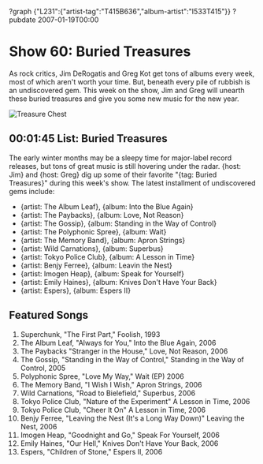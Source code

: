 ?graph {"L231":{"artist-tag":"T415B636","album-artist":"I533T415"}}
?pubdate 2007-01-19T00:00

# Show 60: Buried Treasures
As rock critics, Jim DeRogatis and Greg Kot get tons of albums every week, most of which aren't worth your time. But, beneath every pile of rubbish is an undiscovered gem. This week on the show, Jim and Greg will unearth these buried treasures and give you some new music for the new year.

![Treasure Chest](http://static.soundopinions.org/images/buriedtreasures/goldcoins.jpg)

## 00:01:45 List: Buried Treasures
The early winter months may be a sleepy time for major-label record releases, but tons of great music is still hovering under the radar. {host: Jim} and {host: Greg} dig up some of their favorite "{tag: Buried Treasures}" during this week's show. The latest installment of undiscovered gems include: 

- {artist: The Album Leaf}, {album: Into the Blue Again}
- {artist: The Paybacks}, {album: Love, Not Reason}
- {artist: The Gossip}, {album: Standing in the Way of Control}
- {artist: The Polyphonic Spree}, {album: Wait}
- {artist: The Memory Band}, {album: Apron Strings}
- {artist: Wild Carnations}, {album: Superbus}
- {artist: Tokyo Police Club}, {album: A Lesson in Time}
- {artist: Benjy Ferree}, {album: Leavin the Nest}
- {artist: Imogen Heap}, {album: Speak for Yourself}
- {artist: Emily Haines}, {album: Knives Don't Have Your Back}
- {artist: Espers}, {album: Espers II}

## Featured Songs
1. Superchunk, "The First Part," Foolish, 1993
2. The Album Leaf, "Always for You," Into the Blue Again, 2006
3. The Paybacks "Stranger in the House," Love, Not Reason, 2006
4. The Gossip, "Standing in the Way of Control," Standing in the Way of Control, 2005
5. Polyphonic Spree, "Love My Way," Wait (EP) 2006
6. The Memory Band, "I Wish I Wish," Apron Strings, 2006
7. Wild Carnations, "Road to Bielefield," Superbus, 2006
8. Tokyo Police Club, "Nature of the Experiment" A Lesson in Time, 2006
9. Tokyo Police Club, "Cheer It On" A Lesson in Time, 2006
10. Benjy Ferree, "Leaving the Nest (It's a Long Way Down)" Leaving the Nest, 2006
11. Imogen Heap, "Goodnight and Go," Speak For Yourself, 2006
12. Emily Haines, "Our Hell," Knives Don't Have Your Back, 2006
13. Espers, "Children of Stone," Espers II, 2006